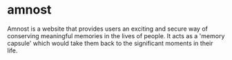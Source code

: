 # amnost
Amnost is a website that provides users an exciting and secure way of conserving meaningful memories in the lives of people. It acts as a 'memory capsule' which would take them back to the significant moments in their life.
